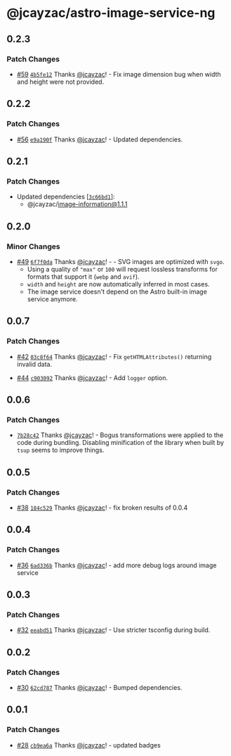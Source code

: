 # @jcayzac/astro-image-service-ng

## 0.2.3

### Patch Changes

- [#59](https://github.com/jcayzac/copepod-modules/pull/59) [`4b5fe12`](https://github.com/jcayzac/copepod-modules/commit/4b5fe1218f3862c4a8711c5f923a33573002b5f9) Thanks [@jcayzac](https://github.com/jcayzac)! - Fix image dimension bug when width and height were not provided.

## 0.2.2

### Patch Changes

- [#56](https://github.com/jcayzac/copepod-modules/pull/56) [`e9a190f`](https://github.com/jcayzac/copepod-modules/commit/e9a190fc9174d617a7c048aa3b7042770a7279b1) Thanks [@jcayzac](https://github.com/jcayzac)! - Updated dependencies.

## 0.2.1

### Patch Changes

- Updated dependencies [[`3c66bd1`](https://github.com/jcayzac/copepod-modules/commit/3c66bd149c5d74a9b12dd14d6acf210a6eb66cd9)]:
  - @jcayzac/image-information@1.1.1

## 0.2.0

### Minor Changes

- [#49](https://github.com/jcayzac/copepod-modules/pull/49) [`6f7f0da`](https://github.com/jcayzac/copepod-modules/commit/6f7f0da862cc8993d00e8cb9b7a1047e795bb3b9) Thanks [@jcayzac](https://github.com/jcayzac)! - - SVG images are optimized with `svgo`.
  - Using a quality of `"max"` or `100` will request lossless transforms for formats that support it (`webp` and `avif`).
  - `width` and `height` are now automatically inferred in most cases.
  - The image service doesn't depend on the Astro built-in image service anymore.

## 0.0.7

### Patch Changes

- [#42](https://github.com/jcayzac/copepod-modules/pull/42) [`03c8f64`](https://github.com/jcayzac/copepod-modules/commit/03c8f64c9ffd271cc6b8ea0f57b4caba1634eba5) Thanks [@jcayzac](https://github.com/jcayzac)! - Fix `getHTMLAttributes()` returning invalid data.

- [#44](https://github.com/jcayzac/copepod-modules/pull/44) [`c903092`](https://github.com/jcayzac/copepod-modules/commit/c903092b496cac12a8af4df92c8cb22988531492) Thanks [@jcayzac](https://github.com/jcayzac)! - Add `logger` option.

## 0.0.6

### Patch Changes

- [`7b28c42`](https://github.com/jcayzac/copepod-modules/commit/7b28c42fbf6a7e8d229df1f4efb03985418ca5d0) Thanks [@jcayzac](https://github.com/jcayzac)! - Bogus transformations were applied to the code during bundling. Disabling minification of the library when built by `tsup` seems to improve things.

## 0.0.5

### Patch Changes

- [#38](https://github.com/jcayzac/copepod-modules/pull/38) [`184c529`](https://github.com/jcayzac/copepod-modules/commit/184c529689c09a6671130460ed8af05c2a8bf136) Thanks [@jcayzac](https://github.com/jcayzac)! - fix broken results of 0.0.4

## 0.0.4

### Patch Changes

- [#36](https://github.com/jcayzac/copepod-modules/pull/36) [`6ad336b`](https://github.com/jcayzac/copepod-modules/commit/6ad336bfddf176e23bbd40643875142296064bce) Thanks [@jcayzac](https://github.com/jcayzac)! - add more debug logs around image service

## 0.0.3

### Patch Changes

- [#32](https://github.com/jcayzac/copepod-modules/pull/32) [`eeabd51`](https://github.com/jcayzac/copepod-modules/commit/eeabd51b7919b0070e1f5196a2a04f469e134fd2) Thanks [@jcayzac](https://github.com/jcayzac)! - Use stricter tsconfig during build.

## 0.0.2

### Patch Changes

- [#30](https://github.com/jcayzac/copepod-modules/pull/30) [`62cd787`](https://github.com/jcayzac/copepod-modules/commit/62cd787cc00cadaa126199a6cbe8c6c06907727b) Thanks [@jcayzac](https://github.com/jcayzac)! - Bumped dependencies.

## 0.0.1

### Patch Changes

- [#28](https://github.com/jcayzac/copepod-modules/pull/28) [`cb9ea6a`](https://github.com/jcayzac/copepod-modules/commit/cb9ea6ad4137c55e81c649b0580da209f5f51ba3) Thanks [@jcayzac](https://github.com/jcayzac)! - updated badges
